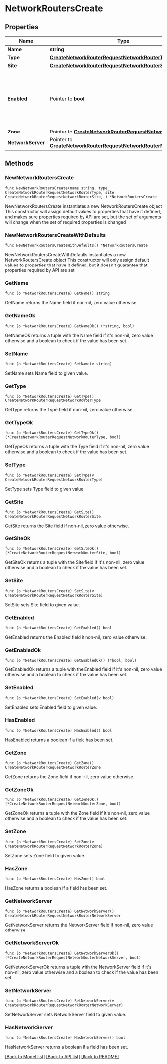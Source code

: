 # NetworkRoutersCreate

## Properties

Name | Type | Description | Notes
------------ | ------------- | ------------- | -------------
**Name** | **string** | Name | 
**Type** | [**CreateNetworkRouterRequestNetworkRouterType**](CreateNetworkRouterRequestNetworkRouterType.md) |  | 
**Site** | [**CreateNetworkRouterRequestNetworkRouterSite**](CreateNetworkRouterRequestNetworkRouterSite.md) |  | 
**Enabled** | Pointer to **bool** | Can be used to enable / disable the network router (true, false). Default is on | [optional] 
**Zone** | Pointer to [**CreateNetworkRouterRequestNetworkRouterZone**](CreateNetworkRouterRequestNetworkRouterZone.md) |  | [optional] 
**NetworkServer** | Pointer to [**CreateNetworkRouterRequestNetworkRouterNetworkServer**](CreateNetworkRouterRequestNetworkRouterNetworkServer.md) |  | [optional] 

## Methods

### NewNetworkRoutersCreate

`func NewNetworkRoutersCreate(name string, type_ CreateNetworkRouterRequestNetworkRouterType, site CreateNetworkRouterRequestNetworkRouterSite, ) *NetworkRoutersCreate`

NewNetworkRoutersCreate instantiates a new NetworkRoutersCreate object
This constructor will assign default values to properties that have it defined,
and makes sure properties required by API are set, but the set of arguments
will change when the set of required properties is changed

### NewNetworkRoutersCreateWithDefaults

`func NewNetworkRoutersCreateWithDefaults() *NetworkRoutersCreate`

NewNetworkRoutersCreateWithDefaults instantiates a new NetworkRoutersCreate object
This constructor will only assign default values to properties that have it defined,
but it doesn't guarantee that properties required by API are set

### GetName

`func (o *NetworkRoutersCreate) GetName() string`

GetName returns the Name field if non-nil, zero value otherwise.

### GetNameOk

`func (o *NetworkRoutersCreate) GetNameOk() (*string, bool)`

GetNameOk returns a tuple with the Name field if it's non-nil, zero value otherwise
and a boolean to check if the value has been set.

### SetName

`func (o *NetworkRoutersCreate) SetName(v string)`

SetName sets Name field to given value.


### GetType

`func (o *NetworkRoutersCreate) GetType() CreateNetworkRouterRequestNetworkRouterType`

GetType returns the Type field if non-nil, zero value otherwise.

### GetTypeOk

`func (o *NetworkRoutersCreate) GetTypeOk() (*CreateNetworkRouterRequestNetworkRouterType, bool)`

GetTypeOk returns a tuple with the Type field if it's non-nil, zero value otherwise
and a boolean to check if the value has been set.

### SetType

`func (o *NetworkRoutersCreate) SetType(v CreateNetworkRouterRequestNetworkRouterType)`

SetType sets Type field to given value.


### GetSite

`func (o *NetworkRoutersCreate) GetSite() CreateNetworkRouterRequestNetworkRouterSite`

GetSite returns the Site field if non-nil, zero value otherwise.

### GetSiteOk

`func (o *NetworkRoutersCreate) GetSiteOk() (*CreateNetworkRouterRequestNetworkRouterSite, bool)`

GetSiteOk returns a tuple with the Site field if it's non-nil, zero value otherwise
and a boolean to check if the value has been set.

### SetSite

`func (o *NetworkRoutersCreate) SetSite(v CreateNetworkRouterRequestNetworkRouterSite)`

SetSite sets Site field to given value.


### GetEnabled

`func (o *NetworkRoutersCreate) GetEnabled() bool`

GetEnabled returns the Enabled field if non-nil, zero value otherwise.

### GetEnabledOk

`func (o *NetworkRoutersCreate) GetEnabledOk() (*bool, bool)`

GetEnabledOk returns a tuple with the Enabled field if it's non-nil, zero value otherwise
and a boolean to check if the value has been set.

### SetEnabled

`func (o *NetworkRoutersCreate) SetEnabled(v bool)`

SetEnabled sets Enabled field to given value.

### HasEnabled

`func (o *NetworkRoutersCreate) HasEnabled() bool`

HasEnabled returns a boolean if a field has been set.

### GetZone

`func (o *NetworkRoutersCreate) GetZone() CreateNetworkRouterRequestNetworkRouterZone`

GetZone returns the Zone field if non-nil, zero value otherwise.

### GetZoneOk

`func (o *NetworkRoutersCreate) GetZoneOk() (*CreateNetworkRouterRequestNetworkRouterZone, bool)`

GetZoneOk returns a tuple with the Zone field if it's non-nil, zero value otherwise
and a boolean to check if the value has been set.

### SetZone

`func (o *NetworkRoutersCreate) SetZone(v CreateNetworkRouterRequestNetworkRouterZone)`

SetZone sets Zone field to given value.

### HasZone

`func (o *NetworkRoutersCreate) HasZone() bool`

HasZone returns a boolean if a field has been set.

### GetNetworkServer

`func (o *NetworkRoutersCreate) GetNetworkServer() CreateNetworkRouterRequestNetworkRouterNetworkServer`

GetNetworkServer returns the NetworkServer field if non-nil, zero value otherwise.

### GetNetworkServerOk

`func (o *NetworkRoutersCreate) GetNetworkServerOk() (*CreateNetworkRouterRequestNetworkRouterNetworkServer, bool)`

GetNetworkServerOk returns a tuple with the NetworkServer field if it's non-nil, zero value otherwise
and a boolean to check if the value has been set.

### SetNetworkServer

`func (o *NetworkRoutersCreate) SetNetworkServer(v CreateNetworkRouterRequestNetworkRouterNetworkServer)`

SetNetworkServer sets NetworkServer field to given value.

### HasNetworkServer

`func (o *NetworkRoutersCreate) HasNetworkServer() bool`

HasNetworkServer returns a boolean if a field has been set.


[[Back to Model list]](../README.md#documentation-for-models) [[Back to API list]](../README.md#documentation-for-api-endpoints) [[Back to README]](../README.md)


